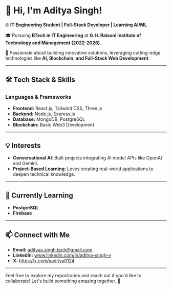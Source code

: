 # 👋 Hi, I'm Aditya Singh!  
🌐 **IT Engineering Student | Full-Stack Developer | Learning AI/ML**  

🎓 Pursuing **BTech in IT Engineering** at **G.H. Raisoni Institute of Technology and Management (2022-2026)**.  

🚀 Passionate about building innovative solutions, leveraging cutting-edge technologies like **AI, Blockchain, and Full-Stack Web Development**.  

---

## 🛠️ Tech Stack & Skills  
### Languages & Frameworks  
- **Frontend:** React.js, Tailwind CSS, Three.js  
- **Backend:** Node.js, Express.js  
- **Database:** MongoDB, PostgreSQL  
- **Blockchain:** Basic Web3 Development  

---

## 💡 Interests  
- **Conversational AI**: Built projects integrating AI model APIs like OpenAI and Gemini.  
- **Project-Based Learning**: Loves creating real-world applications to deepen technical knowledge.  

---

## 🌱 Currently Learning  
- **PostgreSQL**
- **Firebase** 


---

## 📫 Connect with Me  
- **Email:** adityas.singh.tech@gmail.com  
- **LinkedIn:** www.linkedin.com/in/aditya-singh-v  
- **X:**  https://x.com/aaditya0124


---

Feel free to explore my repositories and reach out if you'd like to collaborate! Let's build something amazing together. 🚀  


<!---
AdityaS1204/AdityaS1204 is a ✨ special ✨ repository because its `README.md` (this file) appears on your GitHub profile.
You can click the Preview link to take a look at your changes.
--->

